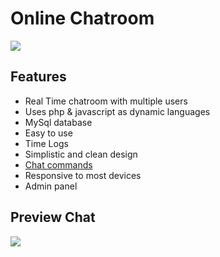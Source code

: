 # Online Chatroom

![](https://i.imgur.com/yp02JM4.jpg)

## Features

- Real Time chatroom with multiple users
- Uses php & javascript as dynamic languages
- MySql database
- Easy to use 
- Time Logs
- Simplistic and clean design
- [Chat commands](https://i.imgur.com/ZgmWroA.jpg)
- Responsive to most devices
- Admin panel

## Preview Chat

![](https://i.imgur.com/ONl8u9h.jpg)
